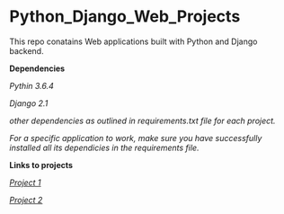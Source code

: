 # Python_Django_Web_Projects
This repo conatains Web applications built with Python and Django backend.

**Dependencies**

*Pythin 3.6.4*

*Django 2.1* 

*other dependencies as outlined in requirements.txt file for each project.*

*For a specific application to work, make sure you have successfully installed all its dependicies in the requirements file.*

**Links to projects**

<a href="https://learn-curve.herokuapp.com" target="_blank">*Project 1*</a>
>>>>
*[Project 2](https://smartaccountant.herokuapp.com)*
